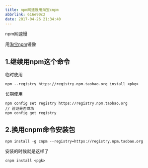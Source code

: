```yaml
---
title: npm网速慢用淘宝cnpm
abbrlink: 616e90c2
date: 2017-04-26 21:34:40
---
```

npm网速慢

用[淘宝npm](https://npm.taobao.org/)镜像

## 1.继续用npm这个命令

临时使用

~~~
npm --registry https://registry.npm.taobao.org install <pkg>
~~~

长期使用

~~~
npm config set registry https://registry.npm.taobao.org
// 验证是否成功
npm config get registry
~~~

## 2.换用cnpm命令安装包

~~~
npm install -g cnpm --registry=https://registry.npm.taobao.org
~~~

安装的时候就是这样了

~~~
cnpm install <pgk>
~~~
